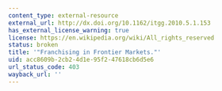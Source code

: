 ```yaml
---
content_type: external-resource
external_url: http://dx.doi.org/10.1162/itgg.2010.5.1.153
has_external_license_warning: true
license: https://en.wikipedia.org/wiki/All_rights_reserved
status: broken
title: '"Franchising in Frontier Markets."'
uid: acc8609b-2cb2-4d1e-95f2-47618cb6d5e6
url_status_code: 403
wayback_url: ''
---
```

